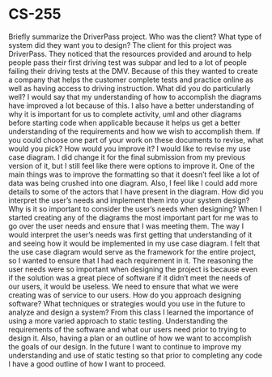 # CS-255
Briefly summarize the DriverPass project. Who was the client? What type of system did they want you to design?
The client for this project was DriverPass. They noticed that the resources provided and around to help people pass their first driving test was subpar and led to a lot of people failing their driving tests at the DMV. Because of this they wanted to create a company that helps the customer complete tests and practice online as well as having access to driving instruction. 
What did you do particularly well?
I would say that my understanding of how to accomplish the diagrams have improved a lot because of this. I also have a better understanding of why it is important for us to complete activity, uml and other diagrams before starting code when applicable because it helps us get a better understanding of the requirements and how we wish to accomplish them. 
If you could choose one part of your work on these documents to revise, what would you pick? How would you improve it? 
I would like to revise my use case diagram. I did change it for the final submission from my previous version of it, but I still feel like there were options to improve it. One of the main things was to improve the formatting so that it doesn’t feel like a lot of data was being crushed into one diagram. Also, I feel like I could add more details to some of the actors that I have present in the diagram. 
How did you interpret the user’s needs and implement them into your system design? Why is it so important to consider the user’s needs when designing?
When I started creating any of the diagrams the most important part for me was to go over the user needs and ensure that I was meeting them. The way I would interpret the user’s needs was first getting that understanding of it and seeing how it would be implemented in my use case diagram. I felt that the use case diagram would serve as the framework for the entire project, so I wanted to ensure that I had each requirement in it. The reasoning the user needs were so important when designing the project is because even if the solution was a great piece of software if it didn’t meet the needs of our users, it would be useless. We need to ensure that what we were creating was of service to our users. 
How do you approach designing software? What techniques or strategies would you use in the future to analyze and design a system?
From this class I learned the importance of using a more varied approach to static testing. Understanding the requirements of the software and what our users need prior to trying to design it. Also, having a plan or an outline of how we want to accomplish the goals of our design. In the future I want to continue to improve my understanding and use of static testing so that prior to completing any code I have a good outline of how I want to proceed. 

